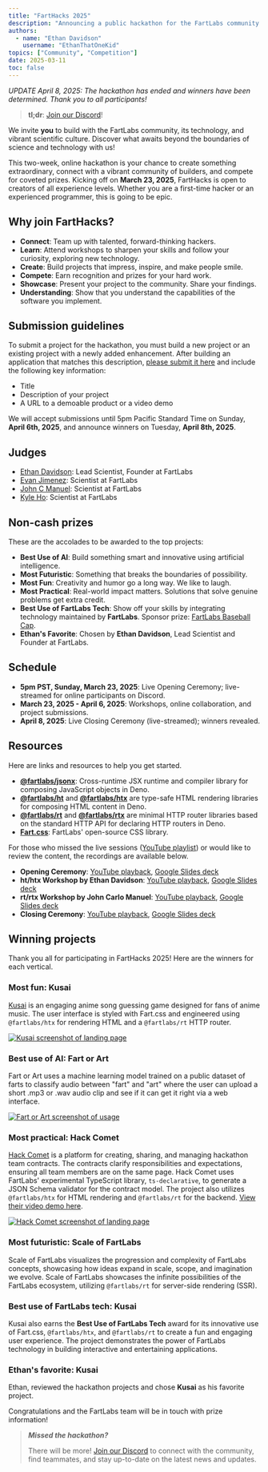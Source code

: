 ```yaml
---
title: "FartHacks 2025"
description: "Announcing a public hackathon for the FartLabs community."
authors:
  - name: "Ethan Davidson"
    username: "EthanThatOneKid"
topics: ["Community", "Competition"]
date: 2025-03-11
toc: false
---
```


_UPDATE April 8, 2025: The hackathon has ended and winners have been determined.
Thank you to all participants!_

> **tl;dr**: [Join our Discord](https://go.fart.tools/chat)!

We invite **you** to build with the FartLabs community, its technology, and
vibrant scientific culture. Discover what awaits beyond the boundaries of
science and technology with us!

This two-week, online hackathon is your chance to create something
extraordinary, connect with a vibrant community of builders, and compete for
coveted prizes. Kicking off on **March 23, 2025**, FartHacks is open to creators
of all experience levels. Whether you are a first-time hacker or an experienced
programmer, this is going to be epic.

## Why join FartHacks?

- **Connect**: Team up with talented, forward-thinking hackers.
- **Learn**: Attend workshops to sharpen your skills and follow your curiosity,
  exploring new technology.
- **Create**: Build projects that impress, inspire, and make people smile.
- **Compete**: Earn recognition and prizes for your hard work.
- **Showcase**: Present your project to the community. Share your findings.
- **Understanding**: Show that you understand the capabilities of the software
  you implement.

## Submission guidelines

To submit a project for the hackathon, you must build a new project or an
existing project with a newly added enhancement. After building an application
that matches this description,
[please submit it here](https://go.fart.tools/hackathon-submit) and include the
following key information:

- Title
- Description of your project
- A URL to a demoable product or a video demo

We will accept submissions until 5pm Pacific Standard Time on Sunday, **April
6th, 2025**, and announce winners on Tuesday, **April 8th, 2025**.

## Judges

- [Ethan Davidson](https://github.com/EthanThatOneKid): Lead Scientist, Founder
  at FartLabs
- [Evan Jimenez](https://github.com/EvanCPSC): Scientist at FartLabs
- [John C Manuel](https://github.com/johncmanuel): Scientist at FartLabs
- [Kyle Ho](https://github.com/KQPH): Scientist at FartLabs

## Non-cash prizes

These are the accolades to be awarded to the top projects:

- **Best Use of AI**: Build something smart and innovative using artificial
  intelligence.
- **Most Futuristic**: Something that breaks the boundaries of possibility.
- **Most Fun**: Creativity and humor go a long way. We like to laugh.
- **Most Practical**: Real-world impact matters. Solutions that solve genuine
  problems get extra credit.
- **Best Use of FartLabs Tech**: Show off your skills by integrating technology
  maintained by **FartLabs**. Sponsor prize:
  [FartLabs Baseball Cap](https://shop.fartlabs.org/products/fartlabs-baseball-cap).
- **Ethan's Favorite**: Chosen by **Ethan Davidson**, Lead Scientist and Founder
  at FartLabs.

## Schedule

- **5pm PST, Sunday, March 23, 2025**: Live Opening Ceremony; live-streamed for
  online participants on Discord.
- **March 23, 2025 - April 6, 2025**: Workshops, online collaboration, and
  project submissions.
- **April 8, 2025**: Live Closing Ceremony (live-streamed); winners revealed.

## Resources

Here are links and resources to help you get started.

- [**@fartlabs/jsonx**](https://github.com/FartLabs/jsonx): Cross-runtime JSX
  runtime and compiler library for composing JavaScript objects in Deno.
- [**@fartlabs/ht**](https://github.com/FartLabs/ht) and
  [**@fartlabs/htx**](https://github.com/FartLabs/htx) are type-safe HTML
  rendering libraries for composing HTML content in Deno.
- [**@fartlabs/rt**](https://github.com/FartLabs/rt) and
  [**@fartlabs/rtx**](https://github.com/FartLabs/rtx) are minimal HTTP router
  libraries based on the standard HTTP API for declaring HTTP routers in Deno.
- [**Fart.css**](https://css.fart.tools/): FartLabs' open-source CSS library.

For those who missed the live sessions
([YouTube playlist](https://www.youtube.com/playlist?list=PL4gn8nYhtc_6Ktq47RGnDPswBMaY8h754&si=jOIOgYCUCgPi_brl))
or would like to review the content, the recordings are available below.

- **Opening Ceremony**: [YouTube playback](https://youtu.be/bbeME9BaSKs),
  [Google Slides deck](https://docs.google.com/presentation/d/1-LhqrvFEPZmx6t2sqAV6eDoLzxbxVWic5_7zmDANZDA/edit?usp=sharing)
- **ht/htx Workshop by Ethan Davidson**:
  [YouTube playback](https://youtu.be/8G6ZNsF27bQ),
  [Google Slides deck](https://docs.google.com/presentation/d/1rL5VYeAQZJuv16WEhdqfVsyI8v62QL6kCnavexg1ie4/edit?usp=sharing)
- **rt/rtx Workshop by John Carlo Manuel**:
  [YouTube playback](https://youtu.be/tQq3OK1ND1g),
  [Google Slides deck](https://docs.google.com/presentation/d/1uD_AvgMYsGOkEDVd2jt3Z1J1N7At6DT2ElQ0s5FsDfo/edit?usp=sharing)
- **Closing Ceremony**: [YouTube playback](https://youtu.be/YRtKfJ6_kcU),
  [Google Slides deck](https://docs.google.com/presentation/d/1RCcadLHoBgYNTamDiavp8Vs7v1aozvZzotDjMTHnv2o/edit?usp=sharing)

## Winning projects

Thank you all for participating in FartHacks 2025! Here are the winners for each
vertical.

### Most fun: Kusai

[Kusai](https://kusai-921.deno.dev/) is an engaging anime song guessing game
designed for fans of anime music. The user interface is styled with Fart.css and
engineered using `@fartlabs/htx` for rendering HTML and a `@fartlabs/rt` HTTP
router.

[![Kusai screenshot of landing page](https://github.com/user-attachments/assets/dcea1b11-71af-4818-b9bb-1fced359c2fd)](https://github.com/FartLabs/hackathon/issues/5)

### Best use of AI: Fart or Art

Fart or Art uses a machine learning model trained on a public dataset of farts
to classify audio between "fart" and "art" where the user can upload a short
.mp3 or .wav audio clip and see if it can get it right via a web interface.

[![Fart or Art screenshot of usage](https://github.com/user-attachments/assets/3ae528f2-447f-4777-afae-8f6e2f8a2515)](https://github.com/FartLabs/hackathon/issues/1)

### Most practical: Hack Comet

[Hack Comet](https://hack-comet.deno.dev/) is a platform for creating, sharing,
and managing hackathon team contracts. The contracts clarify responsibilities
and expectations, ensuring all team members are on the same page. Hack Comet
uses FartLabs' experimental TypeScript library, `ts-declarative`, to generate a
JSON Schema validator for the contract model. The project also utilizes
`@fartlabs/htx` for HTML rendering and `@fartlabs/rt` for the backend.
[View their video demo here](https://www.youtube.com/watch?v=4cGKLzlk4DE).

[![Hack Comet screenshot of landing page](https://github.com/user-attachments/assets/197fc145-329c-43ce-82f6-df96b78a02a0)](https://github.com/FartLabs/hackathon/issues/3)

### Most futuristic: Scale of FartLabs

Scale of FartLabs visualizes the progression and complexity of FartLabs
concepts, showcasing how ideas expand in scale, scope, and imagination we
evolve. Scale of FartLabs showcases the infinite possibilities of the FartLabs
ecosystem, utilizing `@fartlabs/rt` for server-side rendering (SSR).

### Best use of FartLabs tech: Kusai

Kusai also earns the **Best Use of FartLabs Tech** award for its innovative use
of Fart.css, `@fartlabs/htx`, and `@fartlabs/rt` to create a fun and engaging
user experience. The project demonstrates the power of FartLabs technology in
building interactive and entertaining applications.

### Ethan's favorite: Kusai

Ethan, reviewed the hackathon projects and chose **Kusai** as his favorite
project.

Congratulations and the FartLabs team will be in touch with prize information!

> _**Missed the hackathon?**_
>
> There will be more! [Join our Discord](https://go.fart.tools/chat) to connect
> with the community, find teammates, and stay up-to-date on the latest news and
> updates.
